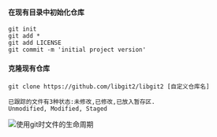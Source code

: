 #### 在现有目录中初始化仓库
```
git init
git add *
git add LICENSE
git commit -m 'initial project version'
```
#### 克隆现有仓库
```
git clone https://github.com/libgit2/libgit2 [自定义仓库名]
```

```
已跟踪的文件有3种状态:未修改,已修改,已放入暂存区.
Unmodified, Modified, Staged
```

![使用git时文件的生命周期](https://git-scm.com/book/en/v2/images/lifecycle.png "生命周期")